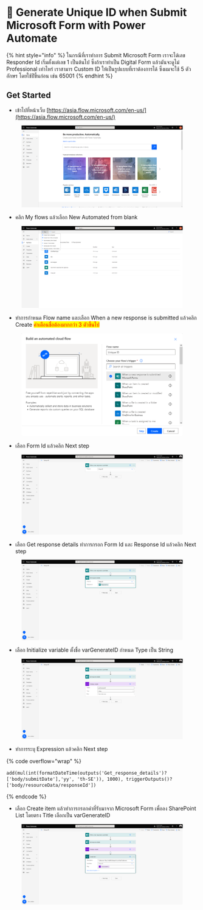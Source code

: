 # 🤖 Generate Unique ID when Submit Microsoft Form with Power Automate

{% hint style="info" %}
ในกรณีที่เราทำการ Submit Microsoft Form เราจะได้เลข Responder Id เริ่มตั้งแต่เลข 1 เป็นต้นไป ซึ่งถ้าเราทำเป็น Digital Form แล้วมันจะดูไม่ Professional เท่าไหร่ เราสามาร Custom ID ให้เป็นรูปแบบที่เราต้องการได้ ซึ่งผมจะใช้ 5 ตัวอักษร โดยใช้ปีขึ้นก่อน เช่น 65001
{% endhint %}

## **Get Started**

* เข้าไปที่หน้าเว็บ [https://asia.flow.microsoft.com/en-us/](https://asia.flow.microsoft.com/en-us/)

<figure><img src="../../.gitbook/assets/flow-01 (1).png" alt=""><figcaption></figcaption></figure>

* คลิก My flows แล้วเลือก New Automated from blank

<figure><img src="../../.gitbook/assets/flow-02 (1).png" alt=""><figcaption></figcaption></figure>

* ทำการกำหนด Flow name และเลือก When a new response is submitted แล้วคลิก Create <mark style="color:red;">คำเตือนชื่อต้องมากกว่า 3 ตัวขึ้นไป</mark>

<figure><img src="../../.gitbook/assets/uniqueid-01.png" alt=""><figcaption></figcaption></figure>

* เลือก Form Id แล้วคลิก Next step

<figure><img src="../../.gitbook/assets/uniqueid-02.png" alt=""><figcaption></figcaption></figure>

* เลือก Get response details ทำการกรอก Form Id และ Response Id แล้วคลิก Next step

<figure><img src="../../.gitbook/assets/uniqueid-03.png" alt=""><figcaption></figcaption></figure>

* เลือก Initialize variable ตั้งชื่อ varGenerateID กำหนด Type เป็น String

<figure><img src="../../.gitbook/assets/uniqueid-04.png" alt=""><figcaption></figcaption></figure>

* ทำการระบุ Expression แล้วคลิก Next step

{% code overflow="wrap" %}
```
add(mul(int(formatDateTime(outputs('Get_response_details')?['body/submitDate'],'yy', 'th-SE')), 1000), triggerOutputs()?['body/resourceData/responseId'])
```
{% endcode %}

* เลือก Create item แล้วทำการกรอกค่าที่รับมาจาก Microsoft Form เพื่อลง SharePoint List โดยตรง Title เลือกเป็น varGenerateID

<figure><img src="../../.gitbook/assets/uniqueid-05.png" alt=""><figcaption></figcaption></figure>
